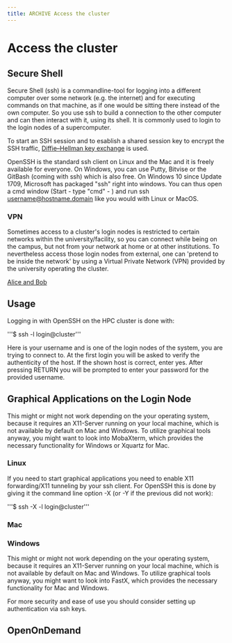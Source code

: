```yaml
---
title: ARCHIVE Access the cluster
---
```

# Access the cluster

## Secure Shell

Secure Shell (ssh) is a commandline-tool for logging into a different computer over some network (e.g. the internet) and for executing commands on that machine, as if one would be sitting there instead of the own computer. So you use ssh to build a connection to the other computer and can then interact with it, using its shell. It is commonly used to login to the login nodes of a supercomputer.

To start an SSH session and to esablish a shared session key to encrypt the SSH traffic, [Diffie–Hellman key exchange](https://en.wikipedia.org/wiki/Diffie%E2%80%93Hellman_key_exchange) is used.

OpenSSH is the standard ssh client on Linux and the Mac and it is freely available for everyone.
On Windows, you can use Putty, Bitvise or the GitBash (coming with ssh) which is also free. On Windows 10 since Update 1709, Microsoft has packaged "ssh" right into windows. You can thus open a cmd window (Start - type "cmd" - <ENTER>) and run ssh username@hostname.domain like you would with Linux or MacOS.

### VPN

Sometimes access to a cluster's login nodes is restricted to certain networks within the university/facility, so you can connect while being on the campus, but not from your network at home or at other institutions. To nevertheless access those login nodes from external, one can 'pretend to be inside the network' by using a Virtual Private Network (VPN) provided by the university operating the cluster.

[Alice and Bob](../images/Public_key_encryption.png)

## Usage

Logging in with OpenSSH on the HPC cluster is done with:

'''$ ssh -l login@cluster'''

Here <login> is your username and <cluster> is one of the login nodes of the system, you are trying to connect to. At the first login you will be asked to verify the authenticity of the host. If the shown host is correct, enter yes. After pressing RETURN you will be prompted to enter your password for the provided username.

## Graphical Applications on the Login Node

This might or might not work depending on the your operating system, because it requires an X11-Server running on your local machine, which is not available by default on Mac and Windows. To utilize graphical tools anyway, you might want to look into MobaXterm, which provides the necessary functionality for Windows or Xquartz for Mac.


### Linux
If you need to start graphical applications you need to enable X11 forwarding/X11 tunneling by your ssh client. For OpenSSH this is done by giving it the command line option -X (or -Y if the previous did not work):

'''$ ssh -X -l login@cluster'''

### Mac

### Windows

This might or might not work depending on the your operating system, because it requires an X11-Server running on your local machine, which is not available by default on Mac and Windows. To utilize graphical tools anyway, you might want to look into FastX, which provides the necessary functionality for Mac and Windows.

For more security and ease of use you should consider setting up authentication via ssh keys.

## OpenOnDemand